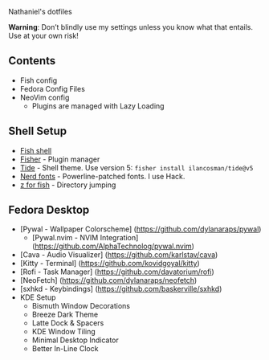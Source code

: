 Nathaniel's dotfiles

**Warning**: Don’t blindly use my settings unless you know what that entails. Use at your own risk!

## Contents
- Fish config
- Fedora Config Files
- NeoVim config
  - Plugins are managed with Lazy Loading
  
## Shell Setup 

- [Fish shell](https://fishshell.com/)
- [Fisher](https://github.com/jorgebucaran/fisher) - Plugin manager
- [Tide](https://github.com/IlanCosman/tide) - Shell theme. Use version 5: `fisher install ilancosman/tide@v5`
- [Nerd fonts](https://github.com/ryanoasis/nerd-fonts) - Powerline-patched fonts. I use Hack.
- [z for fish](https://github.com/jethrokuan/z) - Directory jumping

## Fedora Desktop
- [Pywal - Wallpaper Colorscheme] (https://github.com/dylanaraps/pywal) 
    - [Pywal.nvim - NVIM Integration] (https://github.com/AlphaTechnolog/pywal.nvim)
- [Cava - Audio Visualizer] (https://github.com/karlstav/cava)
- [Kitty - Terminal] (https://github.com/kovidgoyal/kitty)
- [Rofi - Task Manager] (https://github.com/davatorium/rofi)
- [NeoFetch] (https://github.com/dylanaraps/neofetch)
- [sxhkd - Keybindings] (https://github.com/baskerville/sxhkd)
- KDE Setup
  - Bismuth Window Decorations
  - Breeze Dark Theme  
  - Latte Dock & Spacers
  - KDE Window Tiling
  - Minimal Desktop Indicator
  - Better In-Line Clock
